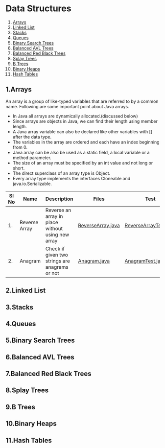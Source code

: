 # Data Structures
1. [Arrays](#1arrays)
2. [Linked List](#2linked-list)
3. [Stacks](#3stacks)
4. [Queues](#4queues)
5. [Binary Search Trees](#5binary-search-trees)
6. [Balanced AVL Trees](#6balanced-avl-trees)
7. [Balanced Red Black Trees](#7balanced-red-black-trees)
8. [Splay Trees](#8splay-trees)
9. [B Trees](#9b-trees)
10. [Binary Heaps](#10binary-heaps)
11. [Hash Tables](#11hash-tables)

## 1.Arrays

An array is a group of like-typed variables that are referred to by a common name. Following are some important point about Java arrays.

- In Java all arrays are dynamically allocated.(discussed below)
- Since arrays are objects in Java, we can find their length using member length.
- A Java array variable can also be declared like other variables with [] after the data type.
- The variables in the array are ordered and each have an index beginning from 0.
- Java array can be also be used as a static field, a local variable or a method parameter.
- The size of an array must be specified by an int value and not long or short.
- The direct superclass of an array type is Object.
- Every array type implements the interfaces Cloneable and java.io.Serializable.

|Sl No|Name |Description|Files|Test|
|---- |-----|-----------|-----|----|
|1.|Reverse Array|Reverse an array in place without using new array|[ReverseArray.java](https://github.com/ankitech/DataStructures/blob/master/src/main/java/com/ankitech/arrays/ReverseArray.java)|[ReverseArrayTest.java](https://github.com/ankitech/DataStructures/blob/master/src/test/java/com/ankitech/arrays/ReverseArrayTest.java)|
|2.|Anagram|Check if given two strings are anagrams or not|[Anagram.java](https://github.com/ankitech/DataStructures/blob/master/src/main/java/com/ankitech/arrays/Anagram.java)|[AnagramTest.java](https://github.com/ankitech/DataStructures/blob/master/src/test/java/com/ankitech/arrays/AnagramTest.java)|


## 2.Linked List

## 3.Stacks

## 4.Queues

## 5.Binary Search Trees

## 6.Balanced AVL Trees

## 7.Balanced Red Black Trees

## 8.Splay Trees

## 9.B Trees

## 10.Binary Heaps

## 11.Hash Tables


